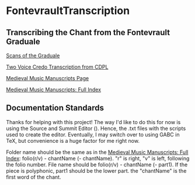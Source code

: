 # FontevraultTranscription
<h2>Transcribing the Chant from the Fontevrault Graduale</h2>

[Scans of the Graduale](https://bnl-bfm.limoges.fr/s/bibliotheque-virtuelle/item/75)

[Two Voice Credo Transcription from CDPL](https://www.cpdl.org/wiki/index.php/Fontevrault_Credo_(Anonymous))

[Medieval Music Manuscripts Page](http://musmed.eu/source/11655)

[Medieval Music Manuscripts: Full Index](http://musmed.eu/srcindex.php?src=11655)

<h2>Documentation Standards</h2>
Thanks for helping with this project!
The way I'd like to do this for now is using the Source and Summit Editor (<https://www.sourceandsummit.com/editor/alpha>). Hence, the .txt files with the scripts used to create the editor. Eventually, I may switch over to using GABC in TeX, but convenience is a huge factor for me right now.

Folder name should be the same as in the  [Medieval Music Manuscripts: Full Index](http://musmed.eu/srcindex.php?src=11655): folio(r/v) - chantName (- chantName). "r" is right, "v" is left, following the folio number. File name should be folio(r/v) - chantName (- part1). If the piece is polyphonic, part1 should be the lower part. the "chantName" is the first word of the chant.
